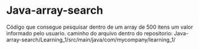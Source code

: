 # Java-array-search
Código que consegue pesquisar dentro de um array de 500 itens um valor informado pelo usuario.
caminho do arquivo dentro do repositorio: Java-array-search/Learning_1/src/main/java/com/mycompany/learning_1/
